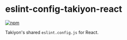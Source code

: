 # eslint-config-takiyon-react

[![npm](https://img.shields.io/npm/v/eslint-config-takiyon-react.svg?style=flat-square)](https://www.npmjs.com/package/eslint-config-takiyon-react)

Takiyon's shared `eslint.config.js` for React.
